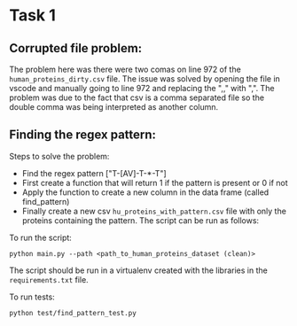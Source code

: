 # Task 1
## Corrupted file problem:
The problem here was there were two comas on line 972 of the `human_proteins_dirty.csv` file. 
The issue was solved by opening the file in vscode and manually going to line 972 and replacing the ",," with ",". 
The problem was due to the fact that csv is a comma separated file so the double comma was being interpreted as another column.

## Finding the regex pattern:
Steps to solve the problem:

* Find the regex pattern ["T-[AV]-T-*-T"]
* First create a function that will return 1 if the pattern is present or 0 if not
* Apply the function to create a new column in the data frame (called  find_pattern)
* Finally create a new csv `hu_proteins_with_pattern.csv` file with only the proteins containing the pattern.
The script can be run as follows:

To run the script:
```commandline
python main.py --path <path_to_human_proteins_dataset (clean)>
```
The script should be run in a virtualenv created with the libraries in the `requirements.txt` file.

To run tests:
```commandline
python test/find_pattern_test.py
```